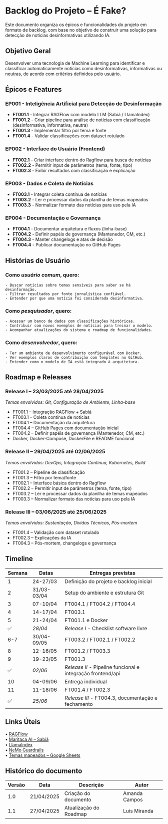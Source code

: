 # Backlog do Projeto – É Fake?

Este documento organiza os épicos e funcionalidades do projeto em formato de backlog, com base no objetivo de construir uma solução para detecção de notícias desinformativas utilizando IA.

## Objetivo Geral

Desenvolver uma tecnologia de Machine Learning para identificar e classificar automaticamente notícias como desinformativas, informativas ou neutras, de acordo com critérios definidos pelo usuário.

## Épicos e Features

### EP001 - Inteligência Artificial para Detecção de Desinformação

-  **FT001.1** - Integrar RAGFlow com modelo LLM (Sabiá / LlamaIndex)
-  **FT001.2** - Criar pipeline para análise de notícias com classificação (desinformativa, informativa, neutra)
-  **FT001.3** - Implementar filtro por tema e fonte
-  **FT001.4** - Validar classificações com dataset rotulado

### EP002 - Interface do Usuário (Frontend)
-  **FT002.1** - Criar interface dentro do Ragflow para busca de notícias
-  **FT002.2** - Permitir input de parâmetros (tema, fonte, tipo)
-  **FT002.3** - Exibir resultados com classificação e explicação

### EP003 - Dados e Coleta de Notícias
- **FT003.1** - Integrar coleta contínua de notícias
- **FT003.2** - Ler e processar dados da planilha de temas mapeados
- **FT003.3** - Normalizar formato das notícias para uso pela IA

### EP004 - Documentação e Governança
- **FT004.1** - Documentar arquitetura e fluxos (linha-base)
- **FT004.2** - Definir papéis de governança (Mantenedor, CM, etc.)
- **FT004.3** - Manter changelogs e atas de decisão
- **FT004.4** - Publicar documentação no GitHub Pages


## Histórias de Usuário

### Como *usuário comum*, quero:
    - ⁠Buscar notícias sobre temas sensíveis para saber se há desinformação.
    - ⁠Filtrar resultados por fonte jornalística confiável.
    - ⁠Entender por que uma notícia foi considerada desinformativa.

### Como *pesquisador*, quero:
    - ⁠Acessar um banco de dados com classificações históricas.
    - ⁠Contribuir com novos exemplos de notícias para treinar o modelo.
    - ⁠Acompanhar atualizações do sistema e roadmap de funcionalidades.

### Como *desenvolvedor*, quero:
    - ⁠Ter um ambiente de desenvolvimento configurável com Docker.
    - ⁠Ver exemplos claros de contribuição com templates no GitHub.
    - ⁠Entender como o modelo de IA está integrado à arquitetura.

## Roadmap e Releases

### Release I – 23/03/2025 até 28/04/2025
*Temas envolvidos: Git, Configuração de Ambiente, Linha-base*

- ⁠FT001.1 – Integração RAGFlow + Sabiá
- ⁠FT003.1 – Coleta contínua de notícias
- ⁠FT004.1 – Documentação da arquitetura
- ⁠FT004.4 – GitHub Pages com documentação inicial
- FT004.2 – Definir papéis de governança (Mantenedor, CM, etc.)
- ⁠Docker, Docker-Compose, DockerFile e README funcional

### Release II – 29/04/2025 até 02/06/2025
*Temas envolvidos: DevOps, Integração Contínua, Kubernetes, Build*

- ⁠FT001.2 – Pipeline de classificação
- ⁠FT001.3 – Filtro por tema/fonte
- ⁠FT002.1 – Interface básica dentro do Ragflow
- FT002.2 – Permitir input de parâmetros (tema, fonte, tipo)
- FT003.2 – Ler e processar dados da planilha de temas mapeados
- FT003.3 – Normalizar formato das notícias para uso pela IA

### Release III – 03/06/2025 até 25/06/2025
*Temas envolvidos: Sustentação, Dívidas Técnicas, Pós-mortem*

- ⁠FT001.4 – Validação com dataset rotulado
- ⁠FT002.3 – Explicações da IA
- ⁠FT004.3 – Pós-mortem, changelogs e governança

## Timeline 

| Semana | Datas      | Entregas previstas                            |
|--------|------------|-----------------------------------------------|
| 1      | 24-27/03   | Definição do projeto e backlog inicial        |
| 2      | 31/03-03/04| Setup do ambiente e estrutura Git             |
| 3      | 07-10/04   | FT004.1 / FT004.2 / FT004.4                   |
| 4      | 14-17/04   | FT003.1                                       |
| 5      | 21-24/04   | FT001.1 e Docker                              |
| ✅     | *28/04*    | *Release I* - Checklist software livre                      |
| 6-7    | 30/04-09/05| ⁠FT003.2 / FT002.1 / FT002.2                   |
| 8      | 12-16/05   | ⁠FT001.2 / FT003.3                             |
| 9      | 19-23/05   | ⁠FT001.3                                       |
| ✅     | *02/06*    | *Release II* - Pipeline funcional e integração frontend/api  |
| 10     | 04-09/06   | Entrega individual                            |
| 11     | 11-18/06   | FT001.4 / FT002.3                             |
| ✅     | *25/06*    | ⁠*Release III* - FT004.3, documentação e fechamento            |


## Links Úteis

•⁠  ⁠[RAGFlow](https://github.com/infiniflow/ragflow)  
•⁠  ⁠[Maritaca AI – Sabiá](https://github.com/maritaca-ai/maritalk-api)  
•⁠  ⁠[LlamaIndex](https://github.com/run-llama/llama_index)  
•⁠  ⁠[NeMo Guardrails](https://github.com/NVIDIA/NeMo-Guardrails)  
•⁠  ⁠[Temas mapeados – Google Sheets](https://docs.google.com/spreadsheets/d/1D1bGN2gfV-pn_SQrjKhcR_9n3W6xSWZM/edit?usp=sharing)

## Histórico do documento

| Versão | Data       | Descrição            | Autor         |
| ------ | ---------- | -------------------- | ------------- |
| 1.0    | 21/04/2025 | Criação do documento | Amanda Campos |
| 1.1    | 27/04/2025 | Atualização do Roadmap | Luis Miranda  |